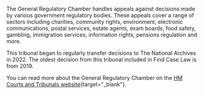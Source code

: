 The General Regulatory Chamber handles appeals against decisions made by various government regulatory bodies. These appeals cover a range of sectors including charities, community rights, environment, electronic communications, postal services, estate agents, exam boards, food safety, gambling, immigration services, information rights, pensions regulation and more.

This tribunal began to regularly transfer decisions to The National Archives in 2022. The oldest decision from this tribunal included in Find Case Law is from 2019.

You can read more about the General Regulatory Chamber on the [HM Courts and Tribunals website](https://www.gov.uk/courts-tribunals/first-tier-tribunal-general-regulatory-chamber){target="\_blank"}.
